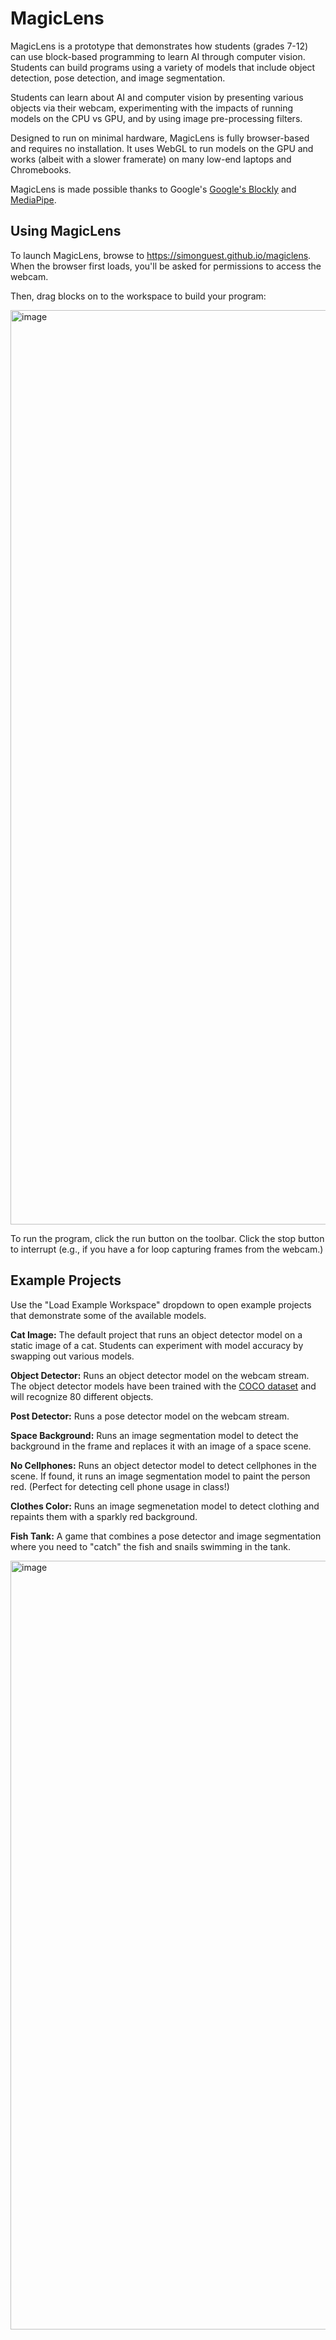 # MagicLens

MagicLens is a prototype that demonstrates how students (grades 7-12) can use block-based programming to learn AI through computer vision. Students can build programs using a variety of models that include object detection, pose detection, and image segmentation.

Students can learn about AI and computer vision by presenting various objects via their webcam, experimenting with the impacts of running models on the CPU vs GPU, and by using image pre-processing filters.

Designed to run on minimal hardware, MagicLens is fully browser-based and requires no installation. It uses WebGL to run models on the GPU and works (albeit with a slower framerate) on many low-end laptops and Chromebooks.

MagicLens is made possible thanks to Google's [Google's Blockly](https://github.com/google/blockly) and [MediaPipe](https://developers.google.com/mediapipe).

## Using MagicLens

To launch MagicLens, browse to https://simonguest.github.io/magiclens. When the browser first loads, you'll be asked for permissions to access the webcam.

Then, drag blocks on to the workspace to build your program:

<img width="1463" alt="image" src="https://github.com/simonguest/magiclens/assets/769225/35a9f4e7-cb40-42e2-87b5-1933d5cd8196">

To run the program, click the run button on the toolbar. Click the stop button to interrupt (e.g., if you have a for loop capturing frames from the webcam.)

## Example Projects

Use the "Load Example Workspace" dropdown to open example projects that demonstrate some of the available models.

**Cat Image:** The default project that runs an object detector model on a static image of a cat. Students can experiment with model accuracy by swapping out various models.

**Object Detector:** Runs an object detector model on the webcam stream. The object detector models have been trained with the [COCO dataset](https://cocodataset.org/#home) and will recognize 80 different objects.

**Post Detector:** Runs a pose detector model on the webcam stream.

**Space Background:** Runs an image segmentation model to detect the background in the frame and replaces it with an image of a space scene.

**No Cellphones:** Runs an object detector model to detect cellphones in the scene. If found, it runs an image segmentation model to paint the person red. (Perfect for detecting cell phone usage in class!)

**Clothes Color:** Runs an image segmenetation model to detect clothing and repaints them with a sparkly red background.

**Fish Tank:** A game that combines a pose detector and image segmentation where you need to "catch" the fish and snails swimming in the tank.

<img width="1230" alt="image" src="https://github.com/simonguest/magiclens/assets/769225/f41dd875-4ccf-4adf-8422-1d0e37d505ee">
